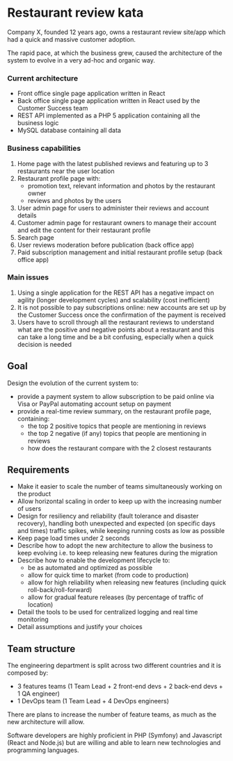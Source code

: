 # Restaurant review kata


Company X, founded 12 years ago, owns a restaurant review site/app which had a quick and massive
customer adoption.

The rapid pace, at which the business grew, caused the architecture of the system to evolve in a very ad-hoc and organic way.

### Current architecture
 - Front office single page application written in React
 - Back office single page application written in React used by the Customer Success team
 - REST API implemented as a PHP 5 application containing all the business logic
 - MySQL database containing all data

### Business capabilities
 1. Home page with the latest published reviews and featuring up to 3 restaurants near the user location
 2. Restaurant profile page with:
     - promotion text, relevant information and photos by the restaurant owner
     - reviews and photos by the users
 3. User admin page for users to administer their reviews and account details
 4. Customer admin page for restaurant owners to manage their account and edit the content for their restaurant profile
 5. Search page
 6. User reviews moderation before publication (back office app)
 7. Paid subscription management and initial restaurant profile setup (back office app)

### Main issues
 1. Using a single application for the REST API has a negative impact on agility (longer development cycles) and scalability (cost inefficient)
 2. It is not possible to pay subscriptions online: new accounts are set up by the Customer Success once the confirmation of the payment is received
 3. Users have to scroll through all the restaurant reviews to understand what are the
positive and negative points about a restaurant and this can take a long time and be a bit
confusing, especially when a quick decision is needed


## Goal
Design the evolution of the current system to:
 - provide a payment system to allow subscription to be paid online via Visa or PayPal automating account setup on payment
 - provide a real-time review summary, on the restaurant profile page, containing:
    - the top 2 positive topics that people are mentioning in reviews
    - the top 2 negative (if any) topics that people are mentioning in reviews
    - how does the restaurant compare with the 2 closest restaurants


## Requirements
 - Make it easier to scale the number of teams simultaneously working on the product
 - Allow horizontal scaling in order to keep up with the increasing number of users
 - Design for resiliency and reliability (fault tolerance and disaster recovery), handling both unexpected and expected (on specific days and times) traffic spikes, while keeping running costs as low as possible
 - Keep page load times under 2 seconds
 - Describe how to adopt the new architecture to allow the business to keep evolving i.e. to keep releasing new features during the migration
 - Describe how to enable the development lifecycle to:
   - be as automated and optimized as possible
   - allow for quick time to market (from code to production)
   - allow for high reliability when releasing new features (including quick roll-back/roll-forward)
   - allow for gradual feature releases (by percentage of traffic of location)
 - Detail the tools to be used for centralized logging and real time monitoring
 - Detail assumptions and justify your choices


## Team structure
The engineering department is split across two different countries and it is composed by:
 - 3 features teams (1 Team Lead + 2 front-end devs + 2 back-end devs + 1 QA engineer)
 - 1 DevOps team (1 Team Lead + 4 DevOps engineers)

There are plans to increase the number of feature teams, as much as the new architecture will allow.

Software developers are highly proficient in PHP (Symfony) and Javascript (React and Node.js) but are willing and able to learn new technologies and programming languages.